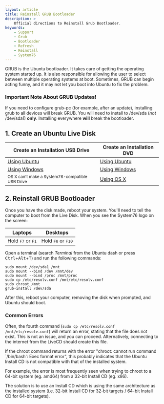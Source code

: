 ```yaml
---
layout: article
title: Reinstall GRUB Bootloader
description: >
    Official directions to Reinstall Grub Bootloader.
keywords:
    - Support
    - Grub
    - Bootloader
    - Refresh
    - Reinstall
    - System76
---
```



GRUB is the Ubuntu bootloader. It takes care of getting the operating system started up. It is also responsible for allowing the user to select between multiple operating systems at boot. Sometimes, GRUB can begin acting funny, and it may not let you boot into Ubuntu to fix the problem.

### Important Note About GRUB Updates!

If you need to configure grub-pc (for example, after an update), installing grub to all devices will break GRUB. You will need to install to /dev/sda (_not_ /dev/sda1) **only**. Installing everywhere **will** break the bootloader.

## 1. Create an Ubuntu Live Disk

Create an Installation USB Drive  | Create an Installation DVD
--------------------------------- | ---------------------------
[Using Ubuntu](http://www.ubuntu.com/download/desktop/create-a-usb-stick-on-ubuntu) | [Using Ubuntu](http://www.ubuntu.com/download/desktop/burn-a-dvd-on-ubuntu)
[Using Windows](http://www.ubuntu.com/download/desktop/create-a-usb-stick-on-windows) | [Using Windows](http://www.ubuntu.com/download/desktop/burn-a-dvd-on-windows)
<small>OS X can't make a System76-compatible USB Drive</small>| [Using OS X](http://www.ubuntu.com/download/desktop/burn-a-dvd-on-mac-osx)

## 2. Reinstall GRUB Bootloader

Once you have the disk made, reboot your system. You'll need to tell the computer to boot from the Live Disk. When you see the System76 logo on the screen: 

Laptops  | Desktops
-------- | --------
Hold <kbd>F7</kbd> or <kbd>F1</kbd> | Hold <kbd>F8</kbd> or <kbd>F10</kbd>

Open a terminal  (search _Terminal_ from the Ubuntu dash or press <kbd>Ctrl</kbd>+<kbd>Alt</kbd>+<kbd>T</kbd>) and run the following commands:

```
sudo mount /dev/sda1 /mnt
sudo mount --bind /dev /mnt/dev
sudo mount --bind /proc /mnt/proc
sudo cp /etc/resolv.conf /mnt/etc/resolv.conf
sudo chroot /mnt
grub-install /dev/sda
```

After this, reboot your computer, removing the disk when prompted, and Ubuntu should boot.

### Common Errors

Often, the fourth command (`sudo cp /etc/resolv.conf /mnt/etc/resolv.conf`) will return an error, stating that the file does not exist. This is not an issue, and you can proceed. Alternatively, connecting to the internet from the LiveCD should create this file.

If the chroot command returns with the error "chroot: cannot run command `/bin/bash': Exec format error", this probably indicates that the Ubuntu Install CD is not compatible with that of the installed system.

For example, the error is most frequently seen when trying to chroot to a 64-bit system (eg. amd64) from a 32-bit Install CD (eg. x86).

The solution is to use an Install CD which is using the same architecture as the installed system (i.e. 32-bit Install CD for 32-bit targets / 64-bit Install CD for 64-bit targets). 
